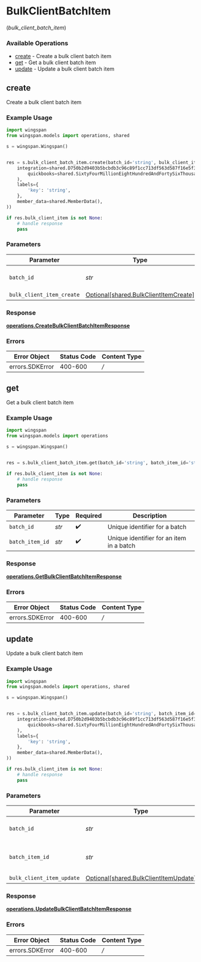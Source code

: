# BulkClientBatchItem
(*bulk_client_batch_item*)

### Available Operations

* [create](#create) - Create a bulk client batch item
* [get](#get) - Get a bulk client batch item
* [update](#update) - Update a bulk client batch item

## create

Create a bulk client batch item

### Example Usage

```python
import wingspan
from wingspan.models import operations, shared

s = wingspan.Wingspan()


res = s.bulk_client_batch_item.create(batch_id='string', bulk_client_item_create=shared.BulkClientItemCreate(
    integration=shared.D750b2d9403b5bcbdb3c96c89f1cc713df563d587f16e5f39f5ab546c08a20a0(
        quickbooks=shared.SixtyFourMillionEightHundredAndFortySixThousandOneHundredAndThirtySixa354aa510825c1f23c3a978f4c816d8d4184311e7294a570f73727dc(),
    ),
    labels={
        'key': 'string',
    },
    member_data=shared.MemberData(),
))

if res.bulk_client_item is not None:
    # handle response
    pass
```

### Parameters

| Parameter                                                                            | Type                                                                                 | Required                                                                             | Description                                                                          |
| ------------------------------------------------------------------------------------ | ------------------------------------------------------------------------------------ | ------------------------------------------------------------------------------------ | ------------------------------------------------------------------------------------ |
| `batch_id`                                                                           | *str*                                                                                | :heavy_check_mark:                                                                   | Unique identifier for a batch                                                        |
| `bulk_client_item_create`                                                            | [Optional[shared.BulkClientItemCreate]](../../models/shared/bulkclientitemcreate.md) | :heavy_minus_sign:                                                                   | N/A                                                                                  |


### Response

**[operations.CreateBulkClientBatchItemResponse](../../models/operations/createbulkclientbatchitemresponse.md)**
### Errors

| Error Object    | Status Code     | Content Type    |
| --------------- | --------------- | --------------- |
| errors.SDKError | 400-600         | */*             |

## get

Get a bulk client batch item

### Example Usage

```python
import wingspan
from wingspan.models import operations

s = wingspan.Wingspan()


res = s.bulk_client_batch_item.get(batch_id='string', batch_item_id='string')

if res.bulk_client_item is not None:
    # handle response
    pass
```

### Parameters

| Parameter                                | Type                                     | Required                                 | Description                              |
| ---------------------------------------- | ---------------------------------------- | ---------------------------------------- | ---------------------------------------- |
| `batch_id`                               | *str*                                    | :heavy_check_mark:                       | Unique identifier for a batch            |
| `batch_item_id`                          | *str*                                    | :heavy_check_mark:                       | Unique identifier for an item in a batch |


### Response

**[operations.GetBulkClientBatchItemResponse](../../models/operations/getbulkclientbatchitemresponse.md)**
### Errors

| Error Object    | Status Code     | Content Type    |
| --------------- | --------------- | --------------- |
| errors.SDKError | 400-600         | */*             |

## update

Update a bulk client batch item

### Example Usage

```python
import wingspan
from wingspan.models import operations, shared

s = wingspan.Wingspan()


res = s.bulk_client_batch_item.update(batch_id='string', batch_item_id='string', bulk_client_item_update=shared.BulkClientItemUpdate(
    integration=shared.D750b2d9403b5bcbdb3c96c89f1cc713df563d587f16e5f39f5ab546c08a20a0(
        quickbooks=shared.SixtyFourMillionEightHundredAndFortySixThousandOneHundredAndThirtySixa354aa510825c1f23c3a978f4c816d8d4184311e7294a570f73727dc(),
    ),
    labels={
        'key': 'string',
    },
    member_data=shared.MemberData(),
))

if res.bulk_client_item is not None:
    # handle response
    pass
```

### Parameters

| Parameter                                                                            | Type                                                                                 | Required                                                                             | Description                                                                          |
| ------------------------------------------------------------------------------------ | ------------------------------------------------------------------------------------ | ------------------------------------------------------------------------------------ | ------------------------------------------------------------------------------------ |
| `batch_id`                                                                           | *str*                                                                                | :heavy_check_mark:                                                                   | Unique identifier for a batch                                                        |
| `batch_item_id`                                                                      | *str*                                                                                | :heavy_check_mark:                                                                   | Unique identifier for an item in a batch                                             |
| `bulk_client_item_update`                                                            | [Optional[shared.BulkClientItemUpdate]](../../models/shared/bulkclientitemupdate.md) | :heavy_minus_sign:                                                                   | N/A                                                                                  |


### Response

**[operations.UpdateBulkClientBatchItemResponse](../../models/operations/updatebulkclientbatchitemresponse.md)**
### Errors

| Error Object    | Status Code     | Content Type    |
| --------------- | --------------- | --------------- |
| errors.SDKError | 400-600         | */*             |
